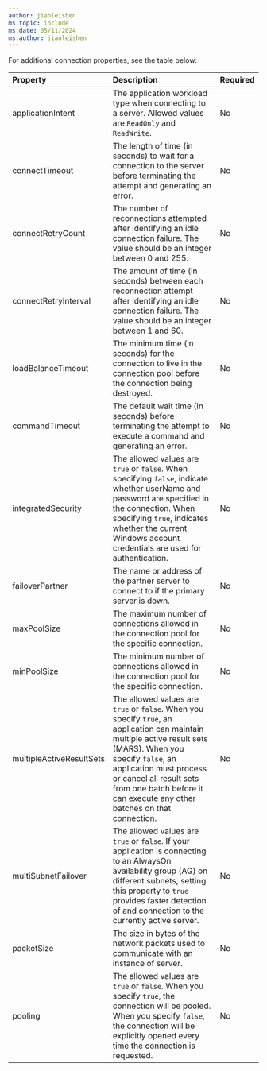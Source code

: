 ```yaml
---
author: jianleishen
ms.topic: include
ms.date: 05/11/2024
ms.author: jianleishen
---
```

For additional connection properties, see the table below:

| Property | Description | Required |
|:--- |:--- |:--- |
| applicationIntent | The application workload type when connecting to a server. Allowed values are `ReadOnly` and `ReadWrite`. | No |
| connectTimeout | The length of time (in seconds) to wait for a connection to the server before terminating the attempt and generating an error. | No |
| connectRetryCount| The number of reconnections attempted after identifying an idle connection failure. The value should be an integer between 0 and 255. | No |
| connectRetryInterval| The amount of time (in seconds) between each reconnection attempt after identifying an idle connection failure. The value should be an integer between 1 and 60. | No |
| loadBalanceTimeout| The minimum time (in seconds) for the connection to live in the connection pool before the connection being destroyed. | No |
| commandTimeout| The default wait time (in seconds) before terminating the attempt to execute a command and generating an error. | No |
| integratedSecurity| The allowed values are `true` or `false`. When specifying `false`, indicate whether userName and password are specified in the connection. When specifying `true`, indicates whether the current Windows account credentials are used for authentication.  | No |
| failoverPartner|The name or address of the partner server to connect to if the primary server is down.| No |
| maxPoolSize|The maximum number of connections allowed in the connection pool for the specific connection.| No |
| minPoolSize|The minimum number of connections allowed in the connection pool for the specific connection. | No |
|multipleActiveResultSets|The allowed values are `true` or `false`. When you specify `true`, an application can maintain multiple active result sets (MARS). When you specify `false`, an application must process or cancel all result sets from one batch before it can execute any other batches on that connection. | No |
|multiSubnetFailover|The allowed values are `true` or `false`. If your application is connecting to an AlwaysOn availability group (AG) on different subnets, setting this property to `true` provides faster detection of and connection to the currently active server. | No |
|packetSize|The size in bytes of the network packets used to communicate with an instance of server. | No |
|pooling| The allowed values are `true` or `false`. When you specify `true`, the connection will be pooled. When you specify `false`, the connection will be explicitly opened every time the connection is requested. | No |